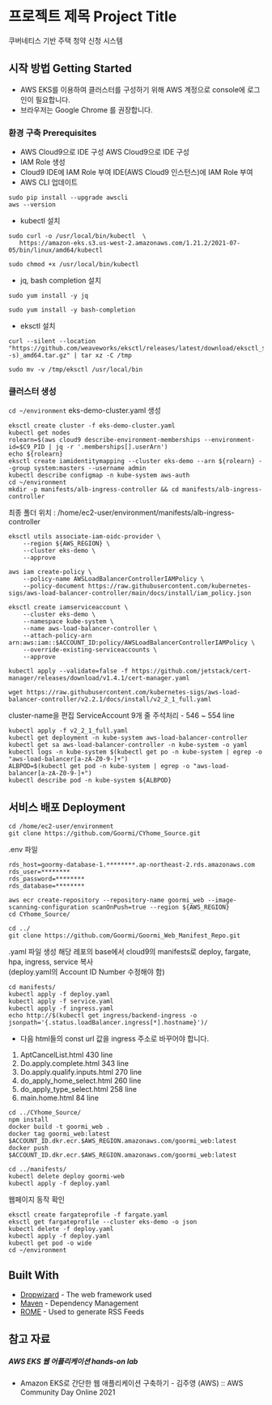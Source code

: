 # 프로젝트 제목 Project Title

쿠버네티스 기반 주택 청약 신청 시스템

## 시작 방법 Getting Started

* AWS EKS를 이용하여 클러스터를 구성하기 위해 AWS 계정으로 console에 로그인이 필요합니다.
* 브라우저는 Google Chrome 를 권장합니다.

### 환경 구축 Prerequisites

* AWS Cloud9으로 IDE 구성
	AWS Cloud9으로 IDE 구성
* IAM Role 생성
* Cloud9 IDE에 IAM Role 부여
IDE(AWS Cloud9 인스턴스)에 IAM Role 부여
* AWS CLI 업데이트
```
sudo pip install --upgrade awscli
aws --version
```
* kubectl 설치
```
sudo curl -o /usr/local/bin/kubectl  \
   https://amazon-eks.s3.us-west-2.amazonaws.com/1.21.2/2021-07-05/bin/linux/amd64/kubectl

sudo chmod +x /usr/local/bin/kubectl

```
* jq, bash completion 설치
```
sudo yum install -y jq

sudo yum install -y bash-completion
```
* eksctl 설치
```
curl --silent --location "https://github.com/weaveworks/eksctl/releases/latest/download/eksctl_$(uname -s)_amd64.tar.gz" | tar xz -C /tmp

sudo mv -v /tmp/eksctl /usr/local/bin

```

### 클러스터 생성

`cd ~/environment`
eks-demo-cluster.yaml 생성
```
eksctl create cluster -f eks-demo-cluster.yaml
kubectl get nodes 
rolearn=$(aws cloud9 describe-environment-memberships --environment-id=$C9_PID | jq -r '.memberships[].userArn')
echo ${rolearn}
eksctl create iamidentitymapping --cluster eks-demo --arn ${rolearn} --group system:masters --username admin
kubectl describe configmap -n kube-system aws-auth
cd ~/environment
mkdir -p manifests/alb-ingress-controller && cd manifests/alb-ingress-controller
```
최종 폴더 위치 : /home/ec2-user/environment/manifests/alb-ingress-controller
```
eksctl utils associate-iam-oidc-provider \
    --region ${AWS_REGION} \
    --cluster eks-demo \
    --approve
```
```
aws iam create-policy \
    --policy-name AWSLoadBalancerControllerIAMPolicy \
    --policy-document https://raw.githubusercontent.com/kubernetes-sigs/aws-load-balancer-controller/main/docs/install/iam_policy.json
```
```
eksctl create iamserviceaccount \
    --cluster eks-demo \
    --namespace kube-system \
    --name aws-load-balancer-controller \
    --attach-policy-arn arn:aws:iam::$ACCOUNT_ID:policy/AWSLoadBalancerControllerIAMPolicy \
    --override-existing-serviceaccounts \
    --approve
```
```
kubectl apply --validate=false -f https://github.com/jetstack/cert-manager/releases/download/v1.4.1/cert-manager.yaml
```
```
wget https://raw.githubusercontent.com/kubernetes-sigs/aws-load-balancer-controller/v2.2.1/docs/install/v2_2_1_full.yaml
```
cluster-name을 편집
ServiceAccount 9개 줄 주석처리 - 546 ~ 554 line
```
kubectl apply -f v2_2_1_full.yaml
kubectl get deployment -n kube-system aws-load-balancer-controller
kubectl get sa aws-load-balancer-controller -n kube-system -o yaml
kubectl logs -n kube-system $(kubectl get po -n kube-system | egrep -o "aws-load-balancer[a-zA-Z0-9-]+")
ALBPOD=$(kubectl get pod -n kube-system | egrep -o "aws-load-balancer[a-zA-Z0-9-]+")
kubectl describe pod -n kube-system ${ALBPOD}
```
## 서비스 배포 Deployment
```
cd /home/ec2-user/environment
git clone https://github.com/Goormi/CYhome_Source.git
```
.env 파일 
```
rds_host=goormy-database-1.********.ap-northeast-2.rds.amazonaws.com
rds_user=********
rds_password=********
rds_database=********
```
```
aws ecr create-repository --repository-name goormi_web --image-scanning-configuration scanOnPush=true --region ${AWS_REGION}
cd CYhome_Source/
```
```
cd ../
git clone https://github.com/Goormi/Goormi_Web_Manifest_Repo.git
```
.yaml 파일 생성
해당 레포의 base에서 cloud9의 manifests로 deploy, fargate, hpa, ingress, service 복사 </br>
(deploy.yaml의 Account ID Number 수정해야 함)
```
cd manifests/
kubectl apply -f deploy.yaml
kubectl apply -f service.yaml
kubectl apply -f ingress.yaml 
echo http://$(kubectl get ingress/backend-ingress -o jsonpath='{.status.loadBalancer.ingress[*].hostname}')/
```
* 다음 html들의 const url 값을 ingress 주소로 바꾸어야 합니다.
1. AptCancelList.html			430 line
2. Do.apply.complete.html		343 line
3. Do.apply.qualify.inputs.html		270 line
4. do_apply_home_select.html		260 line
5. do_apply_type_select.html		258 line
6. main.home.html			  84 line

```
cd ../CYhome_Source/
npm install
docker build -t goormi_web .
docker tag goormi_web:latest $ACCOUNT_ID.dkr.ecr.$AWS_REGION.amazonaws.com/goormi_web:latest
docker push $ACCOUNT_ID.dkr.ecr.$AWS_REGION.amazonaws.com/goormi_web:latest
```
```
cd ../manifests/
kubectl delete deploy goormi-web
kubectl apply -f deploy.yaml
```
웹페이지 동작 확인
```
eksctl create fargateprofile -f fargate.yaml 
eksctl get fargateprofile --cluster eks-demo -o json
kubectl delete -f deploy.yaml 
kubectl apply -f deploy.yaml 
kubectl get pod -o wide
cd ~/environment
```
## Built With

* [Dropwizard](http://www.dropwizard.io/1.0.2/docs/) - The web framework used
* [Maven](https://maven.apache.org/) - Dependency Management
* [ROME](https://rometools.github.io/rome/) - Used to generate RSS Feeds

## 참고 자료
##### AWS EKS 웹 어플리케이션 hands-on lab 
*  Amazon EKS로 간단한 웹 애플리케이션 구축하기 - 김주영 (AWS) :: AWS Community Day Online 2021 

